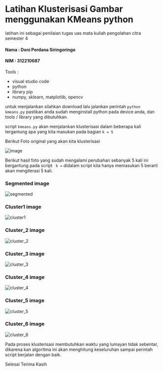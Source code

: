 # Latihan Klusterisasi Gambar menggunakan KMeans python

latihan ini sebagai penilaian tugas uas mata kuliah pengolahan citra semester 4

#### Nama : Doni Perdana Siringoringo
#### NIM  : 312210687

Tools :

- visual studio code
- python
- library pip
- numpy, sklearn, matplotlib, opencv


untuk menjalankan silahkan download lalu jalankan perintah
`python kmeans.py` pastikan anda sudah menginstall python pada device anda, dan tools / library yang dibutuhkan.

 script `kmeans.py` akan menjalankan klusterisasi dalam beberapa kali tergantung
apa yang kita masukan pada bagian
`k = 5`

Berikut Foto original yang akan kita klusterisasi


![image](/img/original.jpeg)


Berikut hasil foto yang sudah mengalami perubahan sebanyak 5 kali ini bergantung pada script ` k =` didalam script
kita hanya memasukan 5 berarti akan mengiterasi 5 kali.

### Segmented image

![segmented](/hasil/Segmented.png)

### Cluster1 image

![cluster1](/hasil/Cluster_1.png)

### Cluster_2 image

![cluster_2](/hasil/Cluster_2.png)

### Cluster_3 image

![cluster_3](/hasil/Cluster_3.png)

### Cluster_4 image

![cluster_4](/hasil/Cluster_4.png)

### Cluster_5 image

![cluster_5](/hasil/Cluster_5.png)


### Cluster_6 image

![cluster_6](/hasil/Cluster_7.png)

Pada proses klusterisasi membutuhkan waktu yang lumayan tidak sebentar, dikarena kan algoritma ini akan menghitung keseluruhan sampai perintah script berjalan dengan baik.

Selesai Terima Kasih


